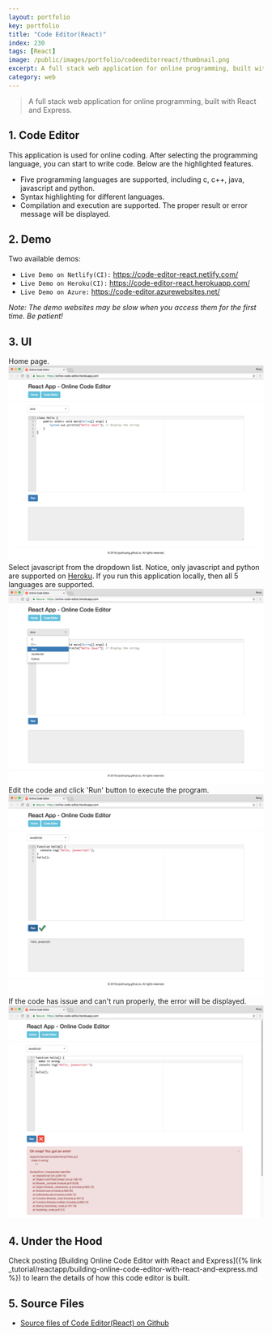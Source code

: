 ```yaml
---
layout: portfolio
key: portfolio
title: "Code Editor(React)"
index: 230
tags: [React]
image: /public/images/portfolio/codeeditorreact/thumbnail.png
excerpt: A full stack web application for online programming, built with React and Express.
category: web
---
```


> A full stack web application for online programming, built with React and Express.

## 1. Code Editor
This application is used for online coding. After selecting the programming language, you can start to write code. Below are the highlighted features.
* Five programming languages are supported, including c, c++, java, javascript and python.
* Syntax highlighting for different languages.
* Compilation and execution are supported. The proper result or error message will be displayed.

## 2. Demo
Two available demos:
* `Live Demo on Netlify(CI):` <a href="https://code-editor-react.netlify.com/" target="\_blank">https://code-editor-react.netlify.com/</a>
* `Live Demo on Heroku(CI):` <a href="https://code-editor-react.herokuapp.com/" target="\_blank">https://code-editor-react.herokuapp.com/</a>
* `Live Demo on Azure:` <a href="https://code-editor.azurewebsites.net/" target="\_blank">https://code-editor.azurewebsites.net/</a>

*Note: The demo websites may be slow when you access them for the first time. Be patient!*

## 3. UI
Home page.
![image](/public/images/portfolio/codeeditorreact/homepage.png)
Select javascript from the dropdown list. Notice, only javascript and python are supported on [Heroku](https://www.heroku.com/). If you run this application locally, then all 5 languages are supported.
![image](/public/images/portfolio/codeeditorreact/selectlanguage.png)
Edit the code and click 'Run' button to execute the program.
![image](/public/images/portfolio/codeeditorreact/execute.png)
If the code has issue and can't run properly, the error will be displayed.
![image](/public/images/portfolio/codeeditorreact/error.png)

## 4. Under the Hood
Check posting [Building Online Code Editor with React and Express]({% link _tutorial/reactapp/building-online-code-editor-with-react-and-express.md %}) to learn the details of how this code editor is built.

## 5. Source Files
* [Source files of Code Editor(React) on Github](https://github.com/jojozhuang/code-editor-react)
